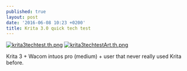```yaml
---
published: true
layout: post
date: '2016-06-08 10:23 +0200'
title: Krita 3.0 quick tech test
---
```

[![krita3techtest.th.png](https://cdn.scrot.moe/images/2016/06/08/krita3techtest.th.png)](https://www.scrot.moe/image/D7SX) [![krita3techtestArt.th.png](https://cdn.scrot.moe/images/2016/06/08/krita3techtestArt.th.png)](https://www.scrot.moe/image/DB30)

Krita 3 + Wacom intuos pro (medium) + user that never really used Krita before.
